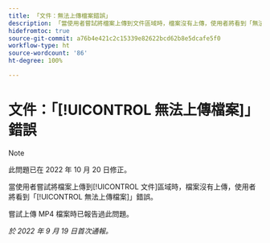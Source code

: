 ```yaml
---
title: 「文件：無法上傳檔案錯誤」
description: 「當使用者嘗試將檔案上傳到文件區域時，檔案沒有上傳，使用者將看到「無法上傳檔案」錯誤。」
hidefromtoc: true
source-git-commit: a76b4e421c2c15339e82622bcd62b8e5dcafe5f0
workflow-type: ht
source-wordcount: '86'
ht-degree: 100%

---
```



# 文件：「[!UICONTROL 無法上傳檔案]」錯誤

<!--This issue is on the Workfront TOC and the Workfront Proof TOC-->

>[!NOTE]
>
>此問題已在 2022 年 10 月 20 日修正。

當使用者嘗試將檔案上傳到[!UICONTROL 文件]區域時，檔案沒有上傳，使用者將看到「[!UICONTROL 無法上傳檔案]」錯誤。

嘗試上傳 MP4 檔案時已報告過此問題。

_於 2022 年 9 月 19 日首次通報。_

